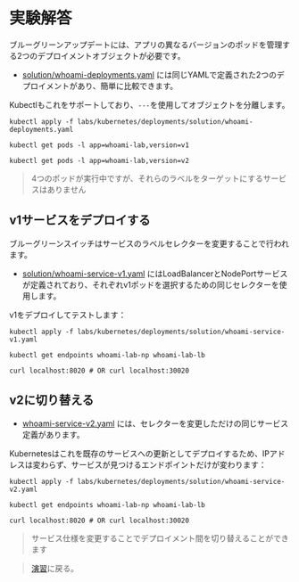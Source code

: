 # 実験解答

ブルーグリーンアップデートには、アプリの異なるバージョンのポッドを管理する2つのデプロイメントオブジェクトが必要です。

- [solution/whoami-deployments.yaml](./solution/whoami-deployments.yaml) には同じYAMLで定義された2つのデプロイメントがあり、簡単に比較できます。

Kubectlもこれをサポートしており、`---`を使用してオブジェクトを分離します。



```
kubectl apply -f labs/kubernetes/deployments/solution/whoami-deployments.yaml

kubectl get pods -l app=whoami-lab,version=v1

kubectl get pods -l app=whoami-lab,version=v2
```


> 4つのポッドが実行中ですが、それらのラベルをターゲットにするサービスはありません

## v1サービスをデプロイする

ブルーグリーンスイッチはサービスのラベルセレクターを変更することで行われます。

- [solution/whoami-service-v1.yaml](./solution/whoami-service-v1.yaml) にはLoadBalancerとNodePortサービスが定義されており、それぞれv1ポッドを選択するための同じセレクターを使用します。

v1をデプロイしてテストします：



```
kubectl apply -f labs/kubernetes/deployments/solution/whoami-service-v1.yaml

kubectl get endpoints whoami-lab-np whoami-lab-lb

curl localhost:8020 # OR curl localhost:30020
```


## v2に切り替える

- [whoami-service-v2.yaml](./solution/whoami-service-v2.yaml) には、セレクターを変更しただけの同じサービス定義があります。

Kubernetesはこれを既存のサービスへの更新としてデプロイするため、IPアドレスは変わらず、サービスが見つけるエンドポイントだけが変わります：



```
kubectl apply -f labs/kubernetes/deployments/solution/whoami-service-v2.yaml

kubectl get endpoints whoami-lab-np whoami-lab-lb

curl localhost:8020 # OR curl localhost:30020
```


> サービス仕様を変更することでデプロイメント間を切り替えることができます

> [演習](README_jp.md)に戻る。
